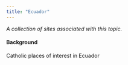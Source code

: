 ```yaml
---
title: "Ecuador"
---
```



*A collection of sites associated with this topic.*

#### Background

Catholic places of interest in Ecuador


